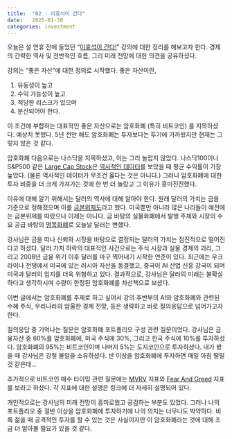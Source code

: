 ```yaml
---
title:  "02 : 이효석이 간다"
date:   2025-01-30
categories: investment
---
```


오늘은 설 연휴 전에 들었던 “[이효석이 간다!](https://www.youtube.com/watch?v=nanh2NaZLNg)” 강의에 대한 정리를 해보고자 한다.
경제의 간략한 역사 및 전반적인 흐름, 그리 미래 전망에 대한 의견을 공유하셨다.

강의는 “좋은 자산”에 대한 정의로 시작했다.
좋은 자산이란,
1. 유동성이 높고
2. 수익 가능성이 높고
3. 적당한 리스크가 있으며
4. 분산되어야 한다.

이 조건에 부합하는 대표적인 좋은 자산으로는 암호화폐 (특히 비트코인) 를 지목하셨다.
예상치 못했다.
5년 전만 해도 암호화폐는 투자보다는 투기에 가까웠지만 현재는 그렇지 않은 것 같다.

암호화폐 다음으로는 나스닥을 지목하셨고, 이는 그리 놀랍지 않았다.
나스닥100이나 S&P500 같은 [Large Cap Stock](https://www.investopedia.com/terms/l/large-cap.asp)은 [역사적인 데이터](https://themeasureofaplan.com/investment-returns-by-asset-class/)를 보았을 때 평균 수익률이 가장 높았다. (물론 역사적인 데이터가 무조건 옳다는 것은 아니다.)
그러나 암호화폐에 대한 투자 비중을 더 크게 가져가는 것에 한 번 더 놀랐고 그 이유가 흥미진진했다.

이유에 대해 알기 위해서는 달러의 역사에 대해 알아야 한다.
원래 달러의 가치는 금을 기준으로 정해졌으며 이를 [금본위제도](https://www.investopedia.com/ask/answers/09/gold-standard.asp)라고 했다.
미국뿐만 아니라 많은 나라들이 예전에는 금본위제를 따랐으나 이제는 아니다.
금 바탕의 실물화폐에서 발행 주체와 시장의 수요 공급 바탕의 [명목화폐](https://www.investopedia.com/terms/f/fiatmoney.asp)로 오늘날 달러는 변했다.

강사님은 금을 떠나 신뢰와 시장을 바탕으로 결정되는 달러의 가치는 점진적으로 떨어진다고 하셨다.
달러 가치 하락의 대표적인 사건으로는 주식 시장과 실물 경제의 괴리, 그리고 2008년 금융 위기 이후 달러를 마구 찍어내기 시작한 연준이 있다.
최근에는 우크라이나 전쟁에서 미국에 있는 러시아 자산을 동결했고, 중국이 AI 산업 신흥 강국이 되며 미국과 달러의 입지를 더욱 위협하고 있다.
결과적으로, 강사님은 달러의 미래는 불확실하다고 생각하시며 수량이 한정된 암호화폐를 차선책으로 보셨다.

이번 글에서는 암호화폐를 주제로 하고 싶어서 강의 후반부의 AI와 암호화폐와 관련된 수혜 주식, 우리나라의 암울한 경제 전망, 등은 생략하고 바로 질의응답으로 넘어가고자 한다.

질의응답 중 기억나는 질문은 암호화폐 포트폴리오 구성 관련 질문이었다.
강사님은 금융자산 중 60%를 암호화폐에, 미국 주식에 30%, 그리고 한국 주식에 10%를 투자하셨다.
암호화폐의 95%는 비트코인이며 나머지 5%는 도지코인으로 투자하셨다.
내가 봤을 때 강사님은 강철 불알을 소유하셨다.
반 이상을 암호화폐에 투자하면 매일 아침 떨릴 것 같은데...

추가적으로 비트코인 매수 타이밍 관련 질문에는 [MVRV](https://cryptoquant.com/asset/btc/chart/market-indicator/mvrv-ratio?window=DAY&sma=0&ema=0&priceScale=log&metricScale=log&chartStyle=line) 지표와 [Fear And Greed](https://coinstats.app/fear-and-greed/) 지표를 보라고 하셨다.
각 지표에 대한 설명은 링크에 더 자세히 설명되어 있다.

개인적으로는 강사님의 미래 전망이 흥미로웠고 공감하는 부분도 있었다.
그러나 나의 포트폴리오 중 절반 이상을 암호화폐에 투자하기에 나의 의지는 너무나도 박약하다.
비록 젊을 때 공격적인 투자를 할 수 있는 것은 사실이지만 이 암호화폐라는 것에 대해 조금 더 알아볼 필요가 있을 것 같다.
